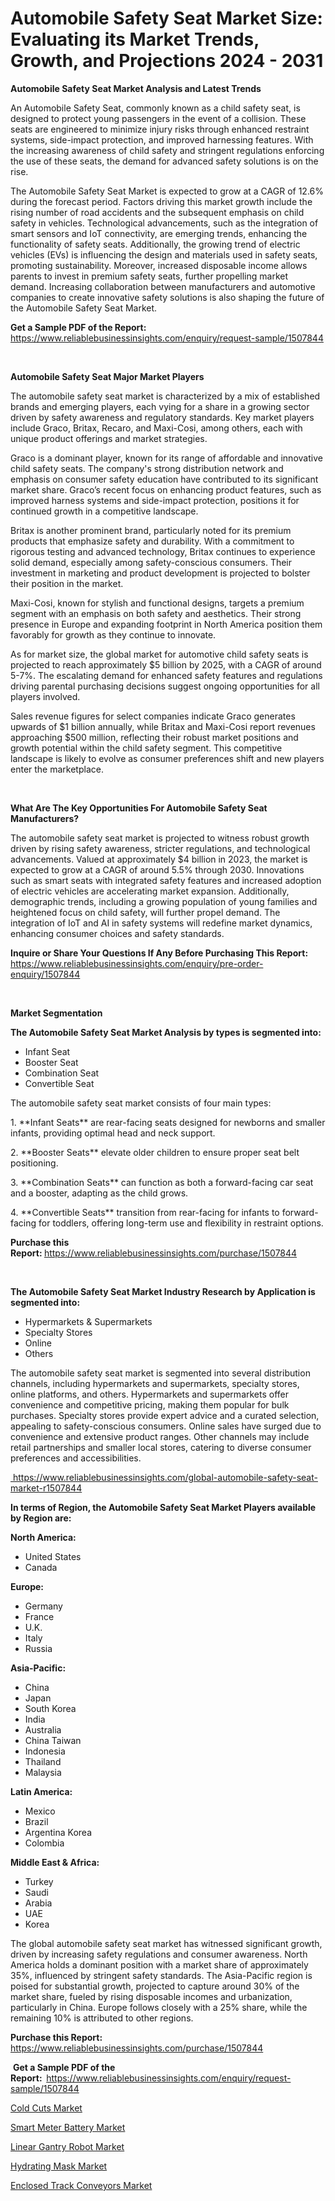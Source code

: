 <p><h1>Automobile Safety Seat Market Size: Evaluating its Market Trends, Growth, and Projections 2024 - 2031</h1></p><p><strong>Automobile Safety Seat Market Analysis and Latest Trends</strong></p>
<p><p>An Automobile Safety Seat, commonly known as a child safety seat, is designed to protect young passengers in the event of a collision. These seats are engineered to minimize injury risks through enhanced restraint systems, side-impact protection, and improved harnessing features. With the increasing awareness of child safety and stringent regulations enforcing the use of these seats, the demand for advanced safety solutions is on the rise.</p><p>The Automobile Safety Seat Market is expected to grow at a CAGR of 12.6% during the forecast period. Factors driving this market growth include the rising number of road accidents and the subsequent emphasis on child safety in vehicles. Technological advancements, such as the integration of smart sensors and IoT connectivity, are emerging trends, enhancing the functionality of safety seats. Additionally, the growing trend of electric vehicles (EVs) is influencing the design and materials used in safety seats, promoting sustainability. Moreover, increased disposable income allows parents to invest in premium safety seats, further propelling market demand. Increasing collaboration between manufacturers and automotive companies to create innovative safety solutions is also shaping the future of the Automobile Safety Seat Market.</p></p>
<p><strong>Get a Sample PDF of the Report:&nbsp;</strong> <a href="https://www.reliablebusinessinsights.com/enquiry/request-sample/1507844">https://www.reliablebusinessinsights.com/enquiry/request-sample/1507844</a></p>
<p>&nbsp;</p>
<p><strong>Automobile Safety Seat Major Market Players</strong></p>
<p><p>The automobile safety seat market is characterized by a mix of established brands and emerging players, each vying for a share in a growing sector driven by safety awareness and regulatory standards. Key market players include Graco, Britax, Recaro, and Maxi-Cosi, among others, each with unique product offerings and market strategies.</p><p>Graco is a dominant player, known for its range of affordable and innovative child safety seats. The company's strong distribution network and emphasis on consumer safety education have contributed to its significant market share. Graco’s recent focus on enhancing product features, such as improved harness systems and side-impact protection, positions it for continued growth in a competitive landscape.</p><p>Britax is another prominent brand, particularly noted for its premium products that emphasize safety and durability. With a commitment to rigorous testing and advanced technology, Britax continues to experience solid demand, especially among safety-conscious consumers. Their investment in marketing and product development is projected to bolster their position in the market.</p><p>Maxi-Cosi, known for stylish and functional designs, targets a premium segment with an emphasis on both safety and aesthetics. Their strong presence in Europe and expanding footprint in North America position them favorably for growth as they continue to innovate.</p><p>As for market size, the global market for automotive child safety seats is projected to reach approximately $5 billion by 2025, with a CAGR of around 5-7%. The escalating demand for enhanced safety features and regulations driving parental purchasing decisions suggest ongoing opportunities for all players involved.</p><p>Sales revenue figures for select companies indicate Graco generates upwards of $1 billion annually, while Britax and Maxi-Cosi report revenues approaching $500 million, reflecting their robust market positions and growth potential within the child safety segment. This competitive landscape is likely to evolve as consumer preferences shift and new players enter the marketplace.</p></p>
<p>&nbsp;</p>
<p><strong>What Are The Key Opportunities For Automobile Safety Seat Manufacturers?</strong></p>
<p><p>The automobile safety seat market is projected to witness robust growth driven by rising safety awareness, stricter regulations, and technological advancements. Valued at approximately $4 billion in 2023, the market is expected to grow at a CAGR of around 5.5% through 2030. Innovations such as smart seats with integrated safety features and increased adoption of electric vehicles are accelerating market expansion. Additionally, demographic trends, including a growing population of young families and heightened focus on child safety, will further propel demand. The integration of IoT and AI in safety systems will redefine market dynamics, enhancing consumer choices and safety standards.</p></p>
<p><strong>Inquire or Share Your Questions If Any Before Purchasing This Report:</strong> <a href="https://www.reliablebusinessinsights.com/enquiry/pre-order-enquiry/1507844">https://www.reliablebusinessinsights.com/enquiry/pre-order-enquiry/1507844</a></p>
<p>&nbsp;</p>
<p><strong>Market Segmentation</strong></p>
<p><strong>The Automobile Safety Seat Market Analysis by types is segmented into:</strong></p>
<p><ul><li>Infant Seat</li><li>Booster Seat</li><li>Combination Seat</li><li>Convertible Seat</li></ul></p>
<p><p>The automobile safety seat market consists of four main types: </p><p>1. **Infant Seats** are rear-facing seats designed for newborns and smaller infants, providing optimal head and neck support.</p><p>2. **Booster Seats** elevate older children to ensure proper seat belt positioning.</p><p>3. **Combination Seats** can function as both a forward-facing car seat and a booster, adapting as the child grows.</p><p>4. **Convertible Seats** transition from rear-facing for infants to forward-facing for toddlers, offering long-term use and flexibility in restraint options.</p></p>
<p><strong>Purchase this Report:&nbsp;</strong><a href="https://www.reliablebusinessinsights.com/purchase/1507844">https://www.reliablebusinessinsights.com/purchase/1507844</a></p>
<p>&nbsp;</p>
<p><strong>The Automobile Safety Seat Market Industry Research by Application is segmented into:</strong></p>
<p><ul><li>Hypermarkets & Supermarkets</li><li>Specialty Stores</li><li>Online</li><li>Others</li></ul></p>
<p><p>The automobile safety seat market is segmented into several distribution channels, including hypermarkets and supermarkets, specialty stores, online platforms, and others. Hypermarkets and supermarkets offer convenience and competitive pricing, making them popular for bulk purchases. Specialty stores provide expert advice and a curated selection, appealing to safety-conscious consumers. Online sales have surged due to convenience and extensive product ranges. Other channels may include retail partnerships and smaller local stores, catering to diverse consumer preferences and accessibilities.</p></p>
<p><a href="https://www.reliablebusinessinsights.com/global-automobile-safety-seat-market-r1507844">&nbsp;https://www.reliablebusinessinsights.com/global-automobile-safety-seat-market-r1507844</a></p>
<p><strong>In terms of Region, the Automobile Safety Seat Market Players available by Region are:</strong></p>
<p>
    <p> <strong> North America: </strong>
        <ul>
            <li>United States</li>
            <li>Canada</li>
        </ul>
        </p> 
    <p> <strong> Europe: </strong>
        <ul>
            <li>Germany</li>
            <li>France</li>
            <li>U.K.</li>
            <li>Italy</li>
            <li>Russia</li>
        </ul>
        </p> 
    <p> <strong> Asia-Pacific: </strong>
        <ul>
            <li>China</li>
            <li>Japan</li>
            <li>South Korea</li>
            <li>India</li>
            <li>Australia</li>
            <li>China Taiwan</li>
            <li>Indonesia</li>
            <li>Thailand</li>
            <li>Malaysia</li>
        </ul>
        </p> 
    <p> <strong> Latin America: </strong>
        <ul>
            <li>Mexico</li>
            <li>Brazil</li>
            <li>Argentina Korea</li>
            <li>Colombia</li>
        </ul>
        </p> 
    <p> <strong> Middle East & Africa: </strong>
        <ul>
            <li>Turkey</li>
            <li>Saudi</li>
            <li>Arabia</li>
            <li>UAE</li>
            <li>Korea</li>
        </ul>
    </p>
    </p>
<p><p>The global automobile safety seat market has witnessed significant growth, driven by increasing safety regulations and consumer awareness. North America holds a dominant position with a market share of approximately 35%, influenced by stringent safety standards. The Asia-Pacific region is poised for substantial growth, projected to capture around 30% of the market share, fueled by rising disposable incomes and urbanization, particularly in China. Europe follows closely with a 25% share, while the remaining 10% is attributed to other regions.</p></p>
<p><strong>Purchase this Report: </strong><a href="https://www.reliablebusinessinsights.com/purchase/1507844">https://www.reliablebusinessinsights.com/purchase/1507844</a></p>
<p>&nbsp;<strong>Get a Sample PDF of the Report:&nbsp;&nbsp;</strong><a href="https://www.reliablebusinessinsights.com/enquiry/request-sample/1507844">https://www.reliablebusinessinsights.com/enquiry/request-sample/1507844</a></p>
<p><strong></strong></p>
<p><p><a href="https://issuu.com/reportprime-2/docs/cold-cuts-market-size-2030.pptx_d9ec6ff4bf0ed3">Cold Cuts Market</a></p><p><a href="https://medium.com/@zackeiracotton81/strategic-insights-into-global-smart-meter-battery-market-trends-2024-2031-covered-in-108-5bf971850f57?postPublishedType=repub">Smart Meter Battery Market</a></p><p><a href="https://www.linkedin.com/pulse/market-trends-global-linear-gantry-robot-forecast-analysis-grnde?trackingId=bjbAQ%2FsxT4q9fFQCBUQnng%3D%3D">Linear Gantry Robot Market</a></p><p><a href="https://github.com/AshikRahman665/Market-Research-Report-List-1/blob/main/hydrating-mask-market.md">Hydrating Mask Market</a></p><p><a href="https://www.linkedin.com/pulse/enclosed-track-conveyors-market-research-report-includes-ubrxf?trackingId=sAokNNsYSk2O%2FppJCD2c5Q%3D%3D">Enclosed Track Conveyors Market</a></p></p>